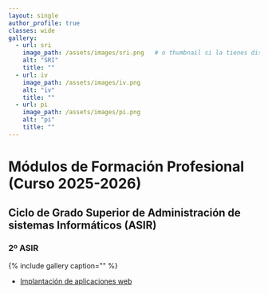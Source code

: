 ```yaml
---
layout: single
author_profile: true
classes: wide
gallery:
  - url: sri
    image_path: /assets/images/sri.png   # o thumbnail si la tienes distinta
    alt: "SRI"
    title: ""
  - url: iv
    image_path: /assets/images/iv.png
    alt: "iv"
    title: ""
  - url: pi
    image_path: /assets/images/pi.png
    alt: "pi"
    title: ""
---
```

# Módulos de Formación Profesional (Curso 2025-2026)

## Ciclo de Grado Superior de Administración de sistemas Informáticos (ASIR)

### 2º ASIR

{% include gallery caption="" %}



* [Implantación de aplicaciones web](iaw)

<!--
---

* [Cursos anteriores](anteriores.html)
-->